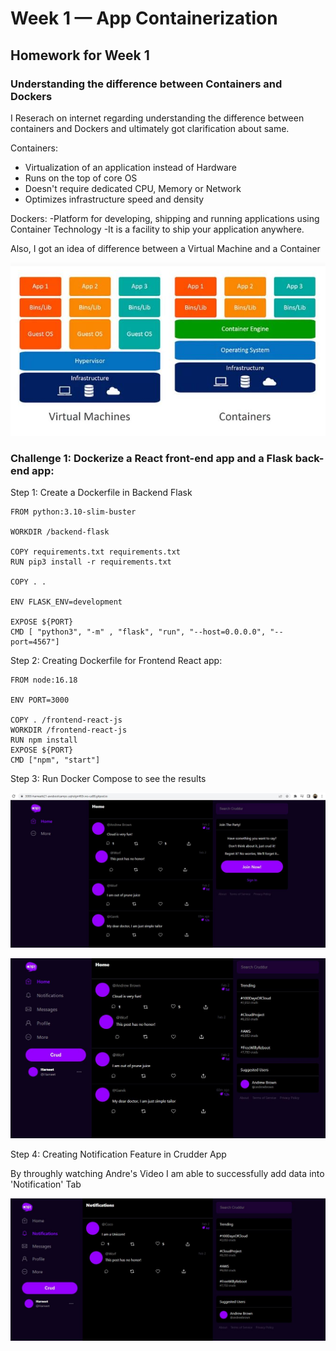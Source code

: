 # Week 1 — App Containerization

## Homework for Week 1


### Understanding the difference between Containers and Dockers

I Reserach on internet regarding understanding the difference between containers and Dockers and ultimately got clarification about same. 

Containers: 
- Virtualization of an application instead of Hardware
- Runs on the top of core OS
- Doesn't require dedicated CPU, Memory or Network
- Optimizes infrastructure speed and density

Dockers: 
-Platform for developing, shipping and running applications using Container Technology
-It is a facility to ship your application anywhere.

Also, I got an idea of difference between a Virtual Machine and a Container

![VM vs Containers](assets/Week1VMandcontainers.JPG)


### Challenge 1: Dockerize a React front-end app and a Flask back-end app: 

Step 1: Create a Dockerfile in Backend Flask

```
FROM python:3.10-slim-buster

WORKDIR /backend-flask

COPY requirements.txt requirements.txt
RUN pip3 install -r requirements.txt

COPY . .

ENV FLASK_ENV=development

EXPOSE ${PORT}
CMD [ "python3", "-m" , "flask", "run", "--host=0.0.0.0", "--port=4567"]

```

Step 2: Creating Dockerfile for Frontend React app:

```
FROM node:16.18

ENV PORT=3000

COPY . /frontend-react-js
WORKDIR /frontend-react-js
RUN npm install
EXPOSE ${PORT}
CMD ["npm", "start"]

```
Step 3: Run Docker Compose to see the results 

![Proof of Frontend connected with Backend](assets/Week1FrontandBackend.JPG)

![Proof of Sign Up as a New User : Harneet](assets/Week1joinnow.JPG)

Step 4: Creating Notification Feature in Crudder App

By throughly watching Andre's Video I am able to successfully add data into 'Notification' Tab

![Proof of added Notification feature to my Crudder App](assets/week1Notificationadded.JPG)


